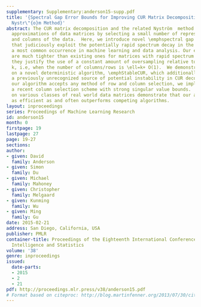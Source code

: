 ```yaml
---
supplementary: Supplementary:anderson15-supp.pdf
title: '{Spectral Gap Error Bounds for Improving CUR Matrix Decomposition and the
  Nystr\"{o}m Method}'
abstract: The CUR matrix decomposition and the related Nyström  method build low-rank
  approximations of data matrices by selecting a small number of representative rows
  and columns of the data.  Here, we introduce novel \emphspectral gap error bounds
  that judiciously exploit the potentially rapid spectrum decay in the input matrix,
  a most common occurrence in machine learning and data analysis. Our error bounds
  are much tighter than existing ones for matrices with rapid spectrum decay, and
  they justify the use of a constant amount of oversampling relative to the rank parameter
  k, i.e, when the number of columns/rows is \ell=k+ O(1).  We demonstrate our analysis
  on a novel deterministic algorithm, \emphStableCUR, which additionally eliminates
  a previously unrecognized source of potential instability in CUR decompositions.  While
  our algorithm accepts any method of row and column selection, we implement it with
  a recent column selection scheme with strong singular value bounds.  Empirical results
  on various classes of real world data matrices demonstrate that our algorithm is
  as efficient as and often outperforms competing algorithms.
layout: inproceedings
series: Proceedings of Machine Learning Research
id: anderson15
month: 0
firstpage: 19
lastpage: 27
page: 19-27
sections: 
author:
- given: David
  family: Anderson
- given: Simon
  family: Du
- given: Michael
  family: Mahoney
- given: Christopher
  family: Melgaard
- given: Kunming
  family: Wu
- given: Ming
  family: Gu
date: 2015-02-21
address: San Diego, California, USA
publisher: PMLR
container-title: Proceedings of the Eighteenth International Conference on Artificial
  Intelligence and Statistics
volume: '38'
genre: inproceedings
issued:
  date-parts:
  - 2015
  - 2
  - 21
pdf: http://proceedings.mlr.press/v38/anderson15.pdf
# Format based on citeproc: http://blog.martinfenner.org/2013/07/30/citeproc-yaml-for-bibliographies/
---
```

